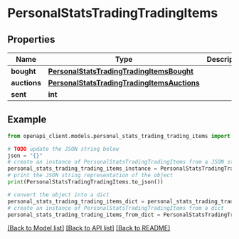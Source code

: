 # PersonalStatsTradingTradingItems


## Properties

Name | Type | Description | Notes
------------ | ------------- | ------------- | -------------
**bought** | [**PersonalStatsTradingTradingItemsBought**](PersonalStatsTradingTradingItemsBought.md) |  | 
**auctions** | [**PersonalStatsTradingTradingItemsAuctions**](PersonalStatsTradingTradingItemsAuctions.md) |  | 
**sent** | **int** |  | 

## Example

```python
from openapi_client.models.personal_stats_trading_trading_items import PersonalStatsTradingTradingItems

# TODO update the JSON string below
json = "{}"
# create an instance of PersonalStatsTradingTradingItems from a JSON string
personal_stats_trading_trading_items_instance = PersonalStatsTradingTradingItems.from_json(json)
# print the JSON string representation of the object
print(PersonalStatsTradingTradingItems.to_json())

# convert the object into a dict
personal_stats_trading_trading_items_dict = personal_stats_trading_trading_items_instance.to_dict()
# create an instance of PersonalStatsTradingTradingItems from a dict
personal_stats_trading_trading_items_from_dict = PersonalStatsTradingTradingItems.from_dict(personal_stats_trading_trading_items_dict)
```
[[Back to Model list]](../README.md#documentation-for-models) [[Back to API list]](../README.md#documentation-for-api-endpoints) [[Back to README]](../README.md)


